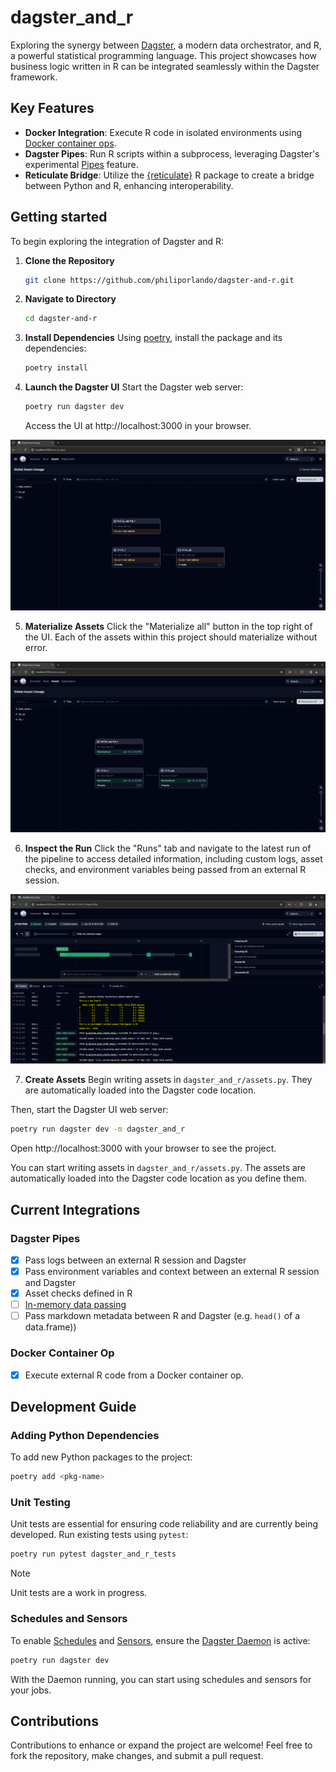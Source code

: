 # dagster_and_r

Exploring the synergy between [Dagster](https://dagster.io/), a modern data orchestrator, and R, a powerful statistical programming language. This project showcases how business logic written in R can be integrated seamlessly within the Dagster framework. 

## Key Features

- **Docker Integration**: Execute R code in isolated environments using [Docker container ops](https://docs.dagster.io/_apidocs/libraries/dagster-docker).
- **Dagster Pipes**: Run R scripts within a subprocess, leveraging Dagster's experimental [Pipes](https://docs.dagster.io/_apidocs/pipes#pipes) feature.
- **Reticulate Bridge**: Utilize the [{reticulate}](https://rstudio.github.io/reticulate/) R package to create a bridge between Python and R, enhancing interoperability.

## Getting started

To begin exploring the integration of Dagster and R:

1. **Clone the Repository**
   ```bash
   git clone https://github.com/philiporlando/dagster-and-r.git
   ```
2. **Navigate to Directory**
   ```bash
   cd dagster-and-r
   ```
3. **Install Dependencies**
   Using [poetry](https://python-poetry.org/), install the package and its dependencies:
   ```bash
   poetry install
   ```

4. **Launch the Dagster UI**
   Start the Dagster web server:
   ```bash
   poetry run dagster dev
   ```
   Access the UI at http://localhost:3000 in your browser.

![Dagster UI Never Materialized](./img/dagster-ui-never-materialized.PNG)

5. **Materialize Assets** 
   Click the "Materialize all" button in the top right of the UI. Each of the assets within this project should materialize without error. 

![Dagster UI Materialized](./img/dagster-ui-materialized.PNG)   

6. **Inspect the Run**
   Click the "Runs" tab and navigate to the latest run of the pipeline to access detailed information, including custom logs, asset checks, and environment variables being passed from an external R session.

![Dagster UI Run](./img/dagster-ui-run-highlights.PNG)   

7. **Create Assets**
   Begin writing assets in `dagster_and_r/assets.py`. They are automatically loaded into the Dagster code location.


Then, start the Dagster UI web server:

```bash
poetry run dagster dev -m dagster_and_r
```

Open http://localhost:3000 with your browser to see the project.

You can start writing assets in `dagster_and_r/assets.py`. The assets are automatically loaded into the Dagster code location as you define them.

## Current Integrations

### Dagster Pipes

- [x] Pass logs between an external R session and Dagster
- [x] Pass environment variables and context between an external R session and Dagster
- [x] Asset checks defined in R
- [ ] [In-memory data passing](https://github.com/dagster-io/dagster/discussions/18972#discussioncomment-8113649) 
- [ ] Pass markdown metadata between R and Dagster (e.g. `head()` of a data.frame))

### Docker Container Op

- [x] Execute external R code from a Docker container op. 

## Development Guide

### Adding Python Dependencies
To add new Python packages to the project:
```bash
poetry add <pkg-name>
```

### Unit Testing
Unit tests are essential for ensuring code reliability and are currently being developed. Run existing tests using `pytest`:
```bash
poetry run pytest dagster_and_r_tests
```
> [!NOTE]
> Unit tests are a work in progress.

### Schedules and Sensors
To enable [Schedules](https://docs.dagster.io/concepts/partitions-schedules-sensors/schedules) and [Sensors](https://docs.dagster.io/concepts/partitions-schedules-sensors/sensors), ensure the [Dagster Daemon](https://docs.dagster.io/deployment/dagster-daemon) is active:
```bash
poetry run dagster dev
```
With the Daemon running, you can start using schedules and sensors for your jobs.

## Contributions
Contributions to enhance or expand the project are welcome! Feel free to fork the repository, make changes, and submit a pull request.
